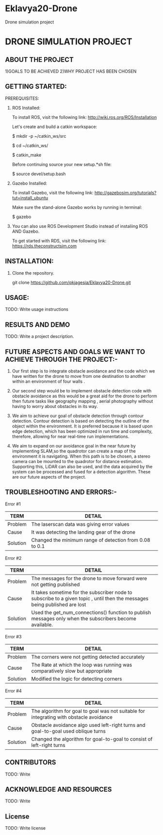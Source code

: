 # Eklavya20-Drone
Drone simulation project
# DRONE SIMULATION PROJECT
##  ABOUT THE PROJECT
   1)GOALS TO BE ACHIEVED
   2)WHY PROJECT HAS BEEN CHOSEN
 ##  GETTING STARTED:
 
 PREREQUISITES:
 
 1. ROS Installed:
 
    To install ROS, visit the following link: http://wiki.ros.org/ROS/Installation 
  
    Let's create and build a catkin workspace:
 
    $ mkdir -p ~/catkin_ws/src
    
    $ cd ~/catkin_ws/
    
    $ catkin_make 
 
    Before continuing source your new setup.*sh file:
 
    $ source devel/setup.bash
 
 2. Gazebo Installed:
 
    To install Gazebo, visit the following link: http://gazebosim.org/tutorials?tut=install_ubuntu 
 
    Make sure the stand-alone Gazebo works by running in terminal:
 
    $ gazebo
    
 3. You can also use ROS Development Studio instead of instaliing ROS AND Gazebo.
 
    To get started with RDS, visit the following link: https://rds.theconstructsim.com 
 
## INSTALLATION:
 
 1. Clone the repository.

    git clone https://github.com/pkjagesia/Eklavya20-Drone.git 

## USAGE:
TODO: Write usage instructions
##   RESULTS AND DEMO
TODO: Write a project description.
## FUTURE ASPECTS AND GOALS WE WANT TO ACHIEVE THROUGH THE PROJECT:-
1. Our first step is to integrate obstacle avoidance and the code which we have written 
for the drone to move from one destination to another within an environment of four walls .

 2. Our second step would be to implement obstacle detection code with obstacle avoidance as 
this would be a great aid for the drone to perform then future tasks like geography mapping  ,
aerial photography without having to worry about obstacles in its way.

3. We aim to achieve our goal of obstacle detection through contour detection.
Contour detection is based on detecting the outline of the object within the environment. It is preferred because it is based upon edge detection, which has been optimized in run time and complexity, therefore, allowing for near real-time run implementations.

4. We aim to expand on our avoidance goal in the near future by implementing SLAM,so the quadrotor can create a map of the environment it is navigating. When this path is to be chosen, a stereo camera can be mounted to the quadrotor for distance estimation. Supporting this, LiDAR can also be used, and the data acquired by the system can be processed and fused for a detection algorithm.
These are our future aspects of the project.

## TROUBLESHOOTING AND ERRORS:-
Error #1

TERM|DETAIL
----|------
Problem |The laserscan data was giving error values
Cause|It was detecting the landing gear of the drone
Solution|Changed the minimum range of detection from 0.08 to 0.1

Error #2

TERM|DETAIL
----|------
Problem|The messages for the drone to move forward were not getting published
Cause|It takes sometime for the subscriber node to subscribe to a given topic , until then the messages being published are lost
Solution|Used the get_num_connections() function to publish messages only when the subscribers become available.

Error #3

TERM|DETAIL
----|-------
Problem|The corners were not getting detected accurately
Cause|The Rate at which the loop was running was comparatively slow but appropriate
Solution|Modified the logic for detecting corners

Error #4

TERM|DETAIL
----|------
Problem|	The algorithm for goal to goal was not suitable for integrating with obstacle avoidance
Cause|Obstacle avoidance algo used left-right turns and goal-to-goal used oblique turns
Solution|Changed the algorithm for goal-to-goal to consist of left-right turns

## CONTRIBUTORS
TODO: Write
## ACKNOWLEDGE AND RESOURCES
TODO: Write 
## License
TODO: Write license
